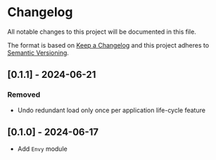# Changelog

All notable changes to this project will be documented in this file.

The format is based on [Keep a Changelog](http://keepachangelog.com/en/1.0.0/)
and this project adheres to [Semantic Versioning](http://semver.org/spec/v2.0.0.html).

## [0.1.1] - 2024-06-21

### Removed
- Undo redundant load only once per application life-cycle feature

## [0.1.0] - 2024-06-17

- Add `Envy` module
